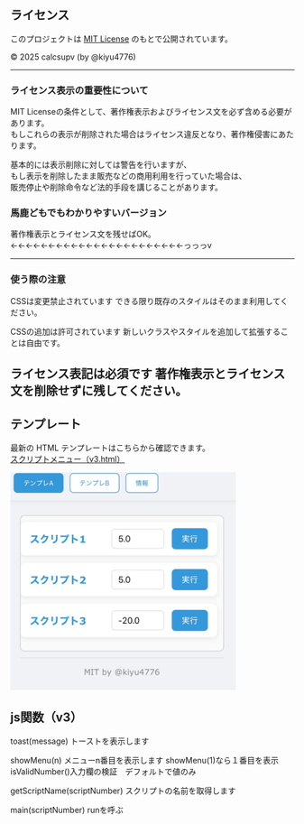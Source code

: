 ## ライセンス

このプロジェクトは [MIT License](./LICENSE) のもとで公開されています。

© 2025 calcsupv (by @kiyu4776)

---

### ライセンス表示の重要性について

MIT Licenseの条件として、著作権表示およびライセンス文を必ず含める必要があります。  
もしこれらの表示が削除された場合はライセンス違反となり、著作権侵害にあたります。

基本的には表示削除に対しては警告を行いますが、  
もし表示を削除したまま販売などの商用利用を行っていた場合は、  
販売停止や削除命令など法的手段を講じることがあります。


### 馬鹿どもでもわかりやすいバージョン

著作権表示とライセンス文を残せばOK。←←←←←←←←←←←←←←←←←←←←←←←っっっv

---
### 使う際の注意

CSSは変更禁止されています
できる限り既存のスタイルはそのまま利用してください。

CSSの追加は許可されています
新しいクラスやスタイルを追加して拡張することは自由です。

ライセンス表記は必須です
著作権表示とライセンス文を削除せずに残してください。
---

## テンプレート

最新の HTML テンプレートはこちらから確認できます。  
[スクリプトメニュー（v3.html）](https://github.com/calcsupv/h5-/blob/main/template/v3/v3.html)


<img src="https://raw.githubusercontent.com/calcsupv/h5-/main/preview/IMG_9295.webp" width="400" alt="プレビュー画像" />

## js関数（v3）
toast(message)
トーストを表示します

showMenu(n)
メニューn番目を表示します
showMenu(1)なら１番目を表示
isValidNumber()入力欄の検証　デフォルトで値のみ

getScriptName(scriptNumber) 
スクリプトの名前を取得します

main(scriptNumber)
runを呼ぶ
